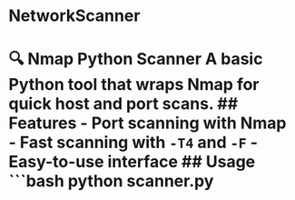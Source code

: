 # NetworkScanner
# 🔍 Nmap Python Scanner  A basic Python tool that wraps Nmap for quick host and port scans.  ## Features - Port scanning with Nmap - Fast scanning with `-T4` and `-F` - Easy-to-use interface  ## Usage  ```bash python scanner.py
